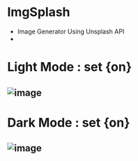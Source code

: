 # ImgSplash
- Image Generator Using Unsplash API
- 
# Light Mode : set {on}
![image](https://github.com/NikhilCode12/ImgSplash/assets/94921824/05695b83-3ed1-43b6-a744-bbba59c40916)
-
# Dark Mode : set {on}
![image](https://github.com/NikhilCode12/ImgSplash/assets/94921824/1c24d395-a67f-4002-810f-a5a1255500d8)
-
